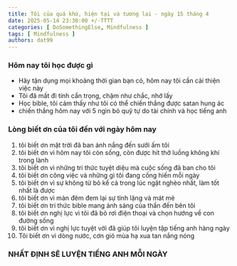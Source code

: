```yaml
---
title: Tôi của quá khứ, hiện tại và tương lai - ngày 15 tháng 4
date: 2025-05-14 23:30:00 +/-TTTT
categories: [ DoSomethingElse, Mindfulness ]
tags: [ Mindfulness ]   
authors: dat99
---
```


### Hôm nay tôi học được gì

- Hãy tận dụng mọi khoảng thời gian bạn có, hôm nay tôi cần cải thiện việc này
- Tôi đã mất đi tính cẩn trọng, chậm như chắc, nhớ lấy
- Học bible, tôi cảm thấy như tôi có thể chiến thắng được satan hung ác
- chiến thắng hôm nay với 5 ngìn bỏ quỹ tự do tài chính và học tiếng anh

### Lòng biết ơn của tôi đến với ngày hôm nay

1. tôi biết ơn mặt trời đã ban ánh nắng đến sưởi ấm tôi
2. tôi biết ơn vì hôm nay tôi còn sống, còn được hít thở luồng không khí trong lành
3. tôi biết ơn vì những tri thức tuyệt diệu mà cuộc sống đã ban cho tôi
4. tôi biết ơn công việc và những gì tôi đang cống hiến mỗi ngày
5. tôi biết ơn vì sự không từ bỏ kể cả trong lúc ngặt nghèo nhất, làm tốt nhất là được
6. tôi biết ơn vì màn đêm đem lại sự tỉnh lặng và mát mẻ
7. tôi biết ơn tri thức bible mang ánh sáng của thần đến bên tôi
8. tôi biết ơn nghị lực vì tôi đã bỏ rơi điện thoại và chọn hướng về con đường sống
9. tôi biết ơn vì nghị lực tuyệt vời đã giúp tôi luyện tập tiếng anh hàng ngày
10. Tôi biết ơn vì dòng nước, cơn gió mùa hạ xua tan nắng nóng


### NHẤT ĐỊNH SẼ LUYỆN TIẾNG ANH MỖI NGÀY
